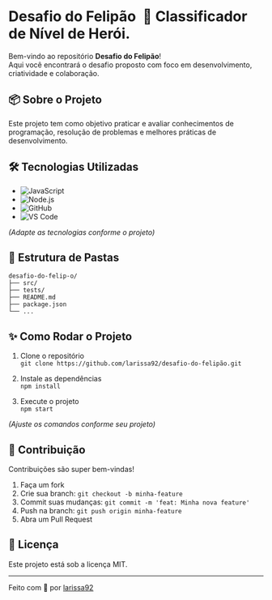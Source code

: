 # Desafio do Felipão &nbsp;🚀 Classificador de Nível de Herói.

Bem-vindo ao repositório **Desafio do Felipão**!  
Aqui você encontrará o desafio proposto com foco em desenvolvimento, criatividade e colaboração.  

## 📦 Sobre o Projeto

Este projeto tem como objetivo praticar e avaliar conhecimentos de programação, resolução de problemas e melhores práticas de desenvolvimento.

## 🛠️ Tecnologias Utilizadas

- ![JavaScript](https://img.shields.io/badge/-JavaScript-F7DF1E?style=flat&logo=javascript&logoColor=black)
- ![Node.js](https://img.shields.io/badge/-Node.js-339933?style=flat&logo=node.js&logoColor=white)
- ![GitHub](https://img.shields.io/badge/-GitHub-181717?style=flat&logo=github&logoColor=white)
- ![VS Code](https://img.shields.io/badge/-VS%20Code-007ACC?style=flat&logo=visual-studio-code&logoColor=white)

*(Adapte as tecnologias conforme o projeto)*

## 📂 Estrutura de Pastas

```
desafio-do-felip-o/
├── src/
├── tests/
├── README.md
├── package.json
└── ...
```

## ✨ Como Rodar o Projeto

1. Clone o repositório  
   `git clone https://github.com/larissa92/desafio-do-felipão.git`

2. Instale as dependências  
   `npm install`

3. Execute o projeto  
   `npm start`

*(Ajuste os comandos conforme seu projeto)*

## 🤝 Contribuição

Contribuições são super bem-vindas!

1. Faça um fork
2. Crie sua branch: `git checkout -b minha-feature`
3. Commit suas mudanças: `git commit -m 'feat: Minha nova feature'`
4. Push na branch: `git push origin minha-feature`
5. Abra um Pull Request

## 📄 Licença

Este projeto está sob a licença MIT.

---

Feito com 💜 por [larissa92](https://github.com/larissa92)
